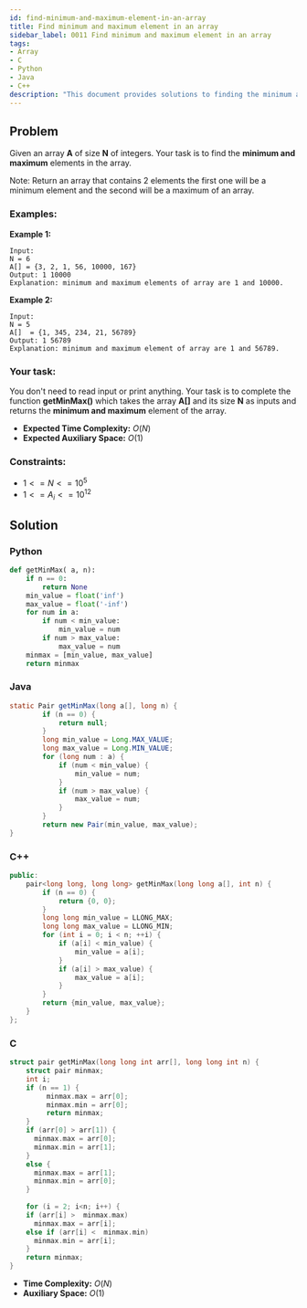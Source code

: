 ```yaml
---
id: find-minimum-and-maximum-element-in-an-array
title: Find minimum and maximum element in an array
sidebar_label: 0011 Find minimum and maximum element in an array
tags:
- Array
- C
- Python
- Java
- C++
description: "This document provides solutions to finding the minimum and maximum element in an array."
---
```


## Problem

Given an array **A** of size **N** of integers. Your task is to find the **minimum and maximum** elements in the array.

Note: Return an array that contains 2 elements the first one will be a minimum element and the second will be a maximum of an array.

### Examples:
**Example 1:**
```
Input:
N = 6
A[] = {3, 2, 1, 56, 10000, 167}
Output: 1 10000
Explanation: minimum and maximum elements of array are 1 and 10000.
```

**Example 2:**
```
Input:
N = 5
A[]  = {1, 345, 234, 21, 56789}
Output: 1 56789
Explanation: minimum and maximum element of array are 1 and 56789.
```

### Your task:

You don't need to read input or print anything. Your task is to complete the function **getMinMax()** which takes the array **A[]** and its size **N** as inputs and returns the **minimum and maximum** element of the array.

- **Expected Time Complexity:** $O(N)$
- **Expected Auxiliary Space:** $O(1)$

### Constraints:

- $1 <= N <= 10^5$
- $1 <= A_i <=10^{12}$

## Solution
### Python
```python
def getMinMax( a, n):
    if n == 0:
        return None 
    min_value = float('inf')  
    max_value = float('-inf')  
    for num in a:
        if num < min_value:
            min_value = num
        if num > max_value:
            max_value = num
    minmax = [min_value, max_value]
    return minmax
```

### Java
```java
static Pair getMinMax(long a[], long n) {
        if (n == 0) {
            return null; 
        }
        long min_value = Long.MAX_VALUE;
        long max_value = Long.MIN_VALUE; 
        for (long num : a) {
            if (num < min_value) {
                min_value = num;
            }
            if (num > max_value) {
                max_value = num;
            }
        }
        return new Pair(min_value, max_value);
}
```

### C++
```cpp
public:
    pair<long long, long long> getMinMax(long long a[], int n) {
        if (n == 0) {
            return {0, 0}; 
        }
        long long min_value = LLONG_MAX; 
        long long max_value = LLONG_MIN;
        for (int i = 0; i < n; ++i) {
            if (a[i] < min_value) {
                min_value = a[i];
            }
            if (a[i] > max_value) {
                max_value = a[i];
            }
        }
        return {min_value, max_value};
    }
};
```

### C
```c
struct pair getMinMax(long long int arr[], long long int n) {
    struct pair minmax;     
    int i;
    if (n == 1) {
         minmax.max = arr[0];
         minmax.min = arr[0];     
         return minmax;
    }
    if (arr[0] > arr[1]) {
      minmax.max = arr[0];
      minmax.min = arr[1];
    }  
    else {
      minmax.max = arr[1];
      minmax.min = arr[0];
    }    
    
    for (i = 2; i<n; i++) {
    if (arr[i] >  minmax.max)      
      minmax.max = arr[i];
    else if (arr[i] <  minmax.min)      
      minmax.min = arr[i];
    }
    return minmax;
}
```

- **Time Complexity:** $O(N)$
- **Auxiliary Space:** $O(1)$